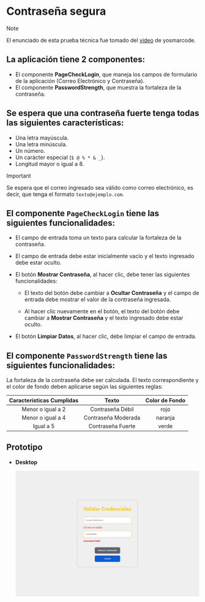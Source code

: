 # Contraseña segura

> [!NOTE]
> El enunciado de esta prueba técnica fue tomado del [video](https://www.youtube.com/watch?v=yeHVXQLS2ls) de yosmarcode.

## La aplicación tiene 2 componentes:

- El componente **PageCheckLogin**, que maneja los campos de formulario de la aplicación (Correo Electrónico y Contraseña).
- El componente **PasswordStrength**, que muestra la fortaleza de la contraseña.

## Se espera que una contraseña fuerte tenga todas las siguientes características:

- Una letra mayúscula.
- Una letra minúscula.
- Un número.
- Un carácter especial (`$ @ % * & _`).
- Longitud mayor o igual a 8.

> [!IMPORTANT]
> Se espera que el correo ingresado sea válido como correo electrónico, es decir, que tenga el formato `texto@ejemplo.com`.

## El componente `PageCheckLogin` tiene las siguientes funcionalidades:

- El campo de entrada toma un texto para calcular la fortaleza de la contraseña.

- El campo de entrada debe estar inicialmente vacío y el texto ingresado debe estar oculto.

- El botón **Mostrar Contraseña**, al hacer clic, debe tener las siguientes funcionalidades:

  - El texto del botón debe cambiar a **Ocultar Contraseña** y el campo de entrada debe mostrar el valor de la contraseña ingresada.

  - Al hacer clic nuevamente en el botón, el texto del botón debe cambiar a **Mostrar Contraseña** y el texto ingresado debe estar oculto.

- El botón **Limpiar Datos**, al hacer clic, debe limpiar el campo de entrada.

## El componente `PasswordStrength` tiene las siguientes funcionalidades:

La fortaleza de la contraseña debe ser calculada. El texto correspondiente y el color de fondo deben aplicarse según las siguientes reglas:

| Características Cumplidas | Texto               | Color de Fondo |
| :-----------------------: | :-----------------: | :------------: |
| Menor o igual a 2         | Contraseña Débil    | rojo           |
| Menor o igual a 4         | Contraseña Moderada | naranja        |
| Igual a 5                 | Contraseña Fuerte   | verde          |

## Prototipo

- **Desktop**

  ![desktop-prototype](./public/desktop-prototype.webp)